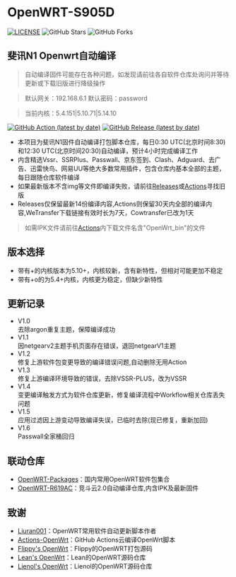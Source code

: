 # OpenWRT-S905D

[![LICENSE](https://img.shields.io/github/license/mashape/apistatus.svg?style=flat-square&label=LICENSE)](https://github.com/Aibx/OpenWRT-S905D/blob/master/LICENSE)
![GitHub Stars](https://img.shields.io/github/stars/Aibx/OpenWRT-S905D.svg?style=flat-square&label=Stars&logo=github)
![GitHub Forks](https://img.shields.io/github/forks/Aibx/OpenWRT-S905D.svg?style=flat-square&label=Forks&logo=github)

## 斐讯N1 Openwrt自动编译

> 自动编译固件可能存在各种问题，如发现请前往各自软件仓库处询问并等待更新或下载旧版进行降级操作

> 默认网关：192.168.6.1 默认密码：password

> 当前内核：5.4.151|5.10.71|5.14.10

[![GitHub Action (latest by date)](https://img.shields.io/github/workflow/status/Aibx/OpenWRT-S905D/Build%20OpenWRT%20for%20N1?style=for-the-badge&logo=appveyor&label=Build%20Status)](https://github.com/Aibx/OpenWRT-S905D/actions)
[![GitHub Release (latest by date)](https://img.shields.io/github/v/release/Aibx/OpenWRT-S905D?style=for-the-badge&label=Download)](https://github.com/Aibx/OpenWRT-S905D/releases/latest)
- 本项目为斐讯N1固件自动编译打包脚本仓库，每日0:30 UTC(北京时间8:30)和12:30 UTC(北京时间20:30)自动编译，预计4小时完成编译工作
- 内含精选Vssr、SSRPlus、Passwall、京东签到、Clash、Adguard、去广告、迅雷快鸟、网易UU等绝大多数常用插件，包含仓库内基本全部的主题，每日跟随仓库软件编译
- 如果最新版本不含img等文件即编译失败，请前往[Releases](https://github.com/Aibx/OpenWRT-S905D/releases)或[Actions](https://github.com/Aibx/OpenWRT-S905D/actions?query=workflow%3A%22Build+OpenWrt%22)寻找旧版
- Releases仅保留最新14份编译内容,Actions则保留30天内全部的编译内容,WeTransfer下载链接有效时长为7天，Cowtransfer已改为1天

> 如需IPK文件请前往[Actions](https://github.com/Aibx/OpenWRT-S905D/actions?query=workflow%3A%22Build+OpenWrt%22)内下载文件名含"OpenWrt_bin"的文件

## 版本选择
- 带有+的内核版本为5.10+，内核较新，含有新特性，但相对可能更加不稳定
- 带有+o的为5.4+内核，内核更为稳定，但缺少新特性

## 更新记录

- V1.0  
去除argon重复主题，保障编译成功  
- V1.1  
因netgearv2主题手机页面存在错误，退回netgearV1主题  
- V1.2  
修复上游软件包变更导致的编译错误问题,自动删除无用Action  
- V1.3  
修复上游编译环境导致的错误，去除VSSR-PLUS，改为VSSR  
- V1.4  
变更编译触发方式为软件仓库更新，修复编译流程中Workflow相关仓库丢失问题  
- V1.5  
应用过滤因上游变动导致编译失误，已临时去除(现已修复，重新加回)  
- V1.6  
Passwall全家桶回归  

## 联动仓库
- [OpenWRT-Packages](https://github.com/Aibx/OpenWRT-Packages)：国内常用OpenWRT软件包集合
- [OpenWRT-R619AC](https://github.com/Aibx/OpenWRT-R619AC)：竞斗云2.0自动编译仓库,内含IPK及最新固件

## 致谢
- [Liuran001](https://github.com/liuran001)：OpenWRT常用软件自动更新脚本作者
- [Actions-OpenWrt](https://github.com/P3TERX/Actions-OpenWrt)：GitHub Actions云编译OpenWrt脚本
- [Flippy's OpenWrt](https://github.com/unifreq/openwrt_packit)：Flippy的OpenWRT打包源码
- [Lean's OpenWrt](https://github.com/coolsnowwolf/lede)：Lean的OpenWRT源码仓库
- [Lienol's OpenWrt](https://github.com/Lienol/openwrt)：Lienol的OpenWRT源码仓库
